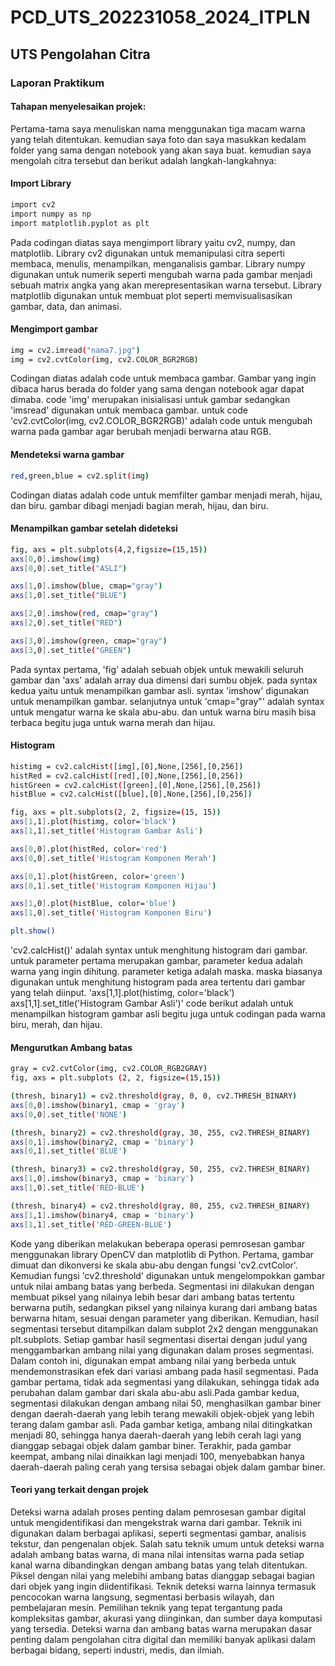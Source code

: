 # PCD_UTS_202231058_2024_ITPLN

## UTS Pengolahan Citra

### Laporan Praktikum

#### Tahapan menyelesaikan projek:
  Pertama-tama saya menuliskan nama menggunakan tiga macam warna yang telah ditentukan. kemudian saya foto dan saya masukkan kedalam folder yang sama dengan notebook yang akan saya buat. kemudian saya mengolah citra tersebut dan berikut adalah langkah-langkahnya:

#### Import Library
```bash
import cv2
import numpy as np
import matplotlib.pyplot as plt
```
  Pada codingan diatas saya mengimport library yaitu cv2, numpy, dan matplotlib.
Library cv2 digunakan untuk memanipulasi citra seperti membaca, menulis, menampilkan, menganalisis gambar. 
Library numpy digunakan untuk numerik seperti mengubah warna pada gambar menjadi sebuah matrix angka yang akan merepresentasikan warna tersebut.
Library matplotlib digunakan untuk  membuat plot seperti memvisualisasikan gambar, data, dan animasi.

#### Mengimport gambar
```bash
img = cv2.imread("nama7.jpg")
img = cv2.cvtColor(img, cv2.COLOR_BGR2RGB)
```
  Codingan diatas adalah code untuk membaca gambar. Gambar yang ingin dibaca harus berada do folder yang sama dengan notebook agar dapat dimaba. code 'img' merupakan inisialisasi untuk gambar sedangkan 'imsread' digunakan untuk membaca gambar. untuk code 'cv2.cvtColor(img, cv2.COLOR_BGR2RGB)' adalah code untuk mengubah warna pada gambar agar berubah menjadi berwarna atau RGB. 

#### Mendeteksi warna gambar
```bash
red,green,blue = cv2.split(img)
```
  Codingan diatas adalah code untuk memfilter gambar menjadi merah, hijau, dan biru. gambar dibagi menjadi bagian merah, hijau, dan biru.

#### Menampilkan gambar setelah dideteksi
```bash
fig, axs = plt.subplots(4,2,figsize=(15,15))
axs[0,0].imshow(img)
axs[0,0].set_title("ASLI")

axs[1,0].imshow(blue, cmap="gray")
axs[1,0].set_title("BLUE")

axs[2,0].imshow(red, cmap="gray")
axs[2,0].set_title("RED")

axs[3,0].imshow(green, cmap="gray")
axs[3,0].set_title("GREEN")
```
  Pada syntax pertama, 'fig' adalah sebuah objek untuk mewakili seluruh gambar dan 'axs' adalah array dua dimensi dari sumbu objek. 
pada syntax kedua yaitu untuk menampilkan gambar asli. syntax 'imshow' digunakan untuk menampilkan gambar. selanjutnya untuk 'cmap="gray"' adalah syntax untuk mengatur warna ke skala abu-abu. dan untuk warna biru masih bisa terbaca begitu juga untuk warna merah dan hijau.

#### Histogram
```bash
histimg = cv2.calcHist([img],[0],None,[256],[0,256])
histRed = cv2.calcHist([red],[0],None,[256],[0,256])
histGreen = cv2.calcHist([green],[0],None,[256],[0,256])
histBlue = cv2.calcHist([blue],[0],None,[256],[0,256])

fig, axs = plt.subplots(2, 2, figsize=(15, 15))
axs[1,1].plot(histimg, color='black')
axs[1,1].set_title('Histogram Gambar Asli')

axs[0,0].plot(histRed, color='red')
axs[0,0].set_title('Histogram Komponen Merah')

axs[0,1].plot(histGreen, color='green')
axs[0,1].set_title('Histogram Komponen Hijau')

axs[1,0].plot(histBlue, color='blue')
axs[1,0].set_title('Histogram Komponen Biru')

plt.show()
```
  'cv2.calcHist()' adalah syntax untuk menghitung histogram dari gambar. untuk parameter pertama merupakan gambar, parameter kedua adalah warna yang ingin dihitung. parameter ketiga adalah maska. maska biasanya digunakan untuk menghitung histogram pada area tertentu dari gambar yang telah diinput. 'axs[1,1].plot(histimg, color='black')
axs[1,1].set_title('Histogram Gambar Asli')' code berikut adalah untuk menampilkan histogram gambar asli begitu juga untuk codingan pada warna biru, merah, dan hijau.

#### Mengurutkan Ambang batas
```bash
gray = cv2.cvtColor(img, cv2.COLOR_RGB2GRAY)
fig, axs = plt.subplots (2, 2, figsize=(15,15))

(thresh, binary1) = cv2.threshold(gray, 0, 0, cv2.THRESH_BINARY)
axs[0,0].imshow(binary1, cmap = 'gray')
axs[0,0].set_title('NONE')

(thresh, binary2) = cv2.threshold(gray, 30, 255, cv2.THRESH_BINARY)
axs[0,1].imshow(binary2, cmap = 'binary')
axs[0,1].set_title('BLUE')

(thresh, binary3) = cv2.threshold(gray, 50, 255, cv2.THRESH_BINARY)
axs[1,0].imshow(binary3, cmap = 'binary')
axs[1,0].set_title('RED-BLUE')

(thresh, binary4) = cv2.threshold(gray, 80, 255, cv2.THRESH_BINARY)
axs[1,1].imshow(binary4, cmap = 'binary')
axs[1,1].set_title('RED-GREEN-BLUE')
```
  Kode yang diberikan melakukan beberapa operasi pemrosesan gambar menggunakan library OpenCV dan matplotlib di Python.
Pertama, gambar dimuat dan dikonversi ke skala abu-abu dengan fungsi 'cv2.cvtColor'.
Kemudian fungsi 'cv2.threshold' digunakan untuk mengelompokkan gambar untuk nilai ambang batas yang berbeda. Segmentasi ini dilakukan dengan membuat piksel yang nilainya lebih besar dari ambang batas tertentu berwarna putih, sedangkan piksel yang nilainya kurang dari ambang batas berwarna hitam, sesuai dengan parameter yang diberikan. Kemudian, hasil segmentasi tersebut ditampilkan dalam subplot 2x2 dengan menggunakan plt.subplots.
Setiap gambar hasil segmentasi disertai dengan judul yang menggambarkan ambang nilai yang digunakan dalam proses segmentasi. Dalam contoh ini, digunakan empat ambang nilai yang berbeda untuk mendemonstrasikan efek dari variasi ambang pada hasil segmentasi. Pada gambar pertama, tidak ada segmentasi yang dilakukan, sehingga tidak ada perubahan dalam gambar dari skala abu-abu asli.Pada gambar kedua, segmentasi dilakukan dengan ambang nilai 50, menghasilkan gambar biner dengan daerah-daerah yang lebih terang mewakili objek-objek yang lebih terang dalam gambar asli. Pada gambar ketiga, ambang nilai ditingkatkan menjadi 80, sehingga hanya daerah-daerah yang lebih cerah lagi yang dianggap sebagai objek dalam gambar biner. Terakhir, pada gambar keempat, ambang nilai dinaikkan lagi menjadi 100, menyebabkan hanya daerah-daerah paling cerah yang tersisa sebagai objek dalam gambar biner.

#### Teori yang terkait dengan projek
  Deteksi warna adalah proses penting dalam pemrosesan gambar digital untuk mengidentifikasi dan mengekstrak warna dari gambar. Teknik ini digunakan dalam berbagai aplikasi, seperti segmentasi gambar, analisis tekstur, dan pengenalan objek. Salah satu teknik umum untuk deteksi warna adalah ambang batas warna, di mana nilai intensitas warna pada setiap kanal warna dibandingkan dengan ambang batas yang telah ditentukan. Piksel dengan nilai yang melebihi ambang batas dianggap sebagai bagian dari objek yang ingin diidentifikasi. Teknik deteksi warna lainnya termasuk pencocokan warna langsung, segmentasi berbasis wilayah, dan pembelajaran mesin. Pemilihan teknik yang tepat tergantung pada kompleksitas gambar, akurasi yang diinginkan, dan sumber daya komputasi yang tersedia. Deteksi warna dan ambang batas warna merupakan dasar penting dalam pengolahan citra digital dan memiliki banyak aplikasi dalam berbagai bidang, seperti industri, medis, dan ilmiah.

